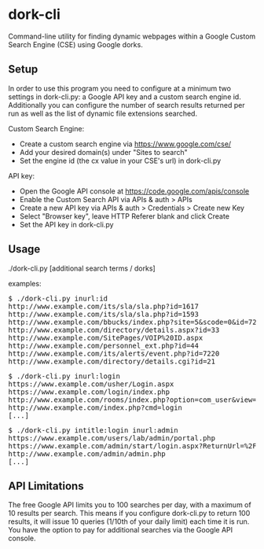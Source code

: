 dork-cli
========

Command-line utility for finding dynamic webpages within a Google Custom Search Engine (CSE) using Google dorks.

## Setup ##
In order to use this program you need to configure at a minimum two settings in dork-cli.py: a Google API key and a custom search engine id. Additionally you can configure the number of search results returned per run as well as the list of dynamic file extensions searched.

Custom Search Engine:
* Create a custom search engine via https://www.google.com/cse/
* Add your desired domain(s) under "Sites to search"
* Set the engine id (the cx value in your CSE's url) in dork-cli.py

API key:
* Open the Google API console at https://code.google.com/apis/console
* Enable the Custom Search API via APIs & auth > APIs
* Create a new API key via APIs & auth > Credentials > Create new Key
* Select "Browser key", leave HTTP Referer blank and click Create
* Set the API key in dork-cli.py

## Usage ##
./dork-cli.py [additional search terms / dorks]

examples:
<pre>
$ ./dork-cli.py inurl:id
http://www.example.com/its/sla/sla.php?id=1617
http://www.example.com/its/sla/sla.php?id=1593
http://www.example.com/bbucks/index.php?site=5&scode=0&id=720
http://www.example.com/directory/details.aspx?id=33
http://www.example.com/SitePages/VOIP%20ID.aspx
http://www.example.com/personnel_ext.php?id=44
http://www.example.com/its/alerts/event.php?id=7220
http://www.example.com/directory/details.cgi?id=21
</pre>
<pre>
$ ./dork-cli.py inurl:login
https://www.example.com/usher/Login.aspx
https://www.example.com/login/index.php
http://www.example.com/rooms/index.php?option=com_user&view=login&Itemid=8
http://www.example.com/index.php?cmd=login
[...]
</pre>
<pre>
$ ./dork-cli.py intitle:login inurl:admin
https://www.example.com/users/lab/admin/portal.php
https://www.example.com/admin/start/login.aspx?ReturnUrl=%2Fadmin%2Fscheduling%2Faudit%2Fdefault.aspx
http://www.example.com/admin/admin.php
[...]
</pre>

## API Limitations ##
The free Google API limits you to 100 searches per day, with a maximum of 10 results per search. This means if you configure dork-cli.py to return 100 results, it will issue 10 queries (1/10th of your daily limit) each time it is run. You have the option to pay for additional searches via the Google API console.

